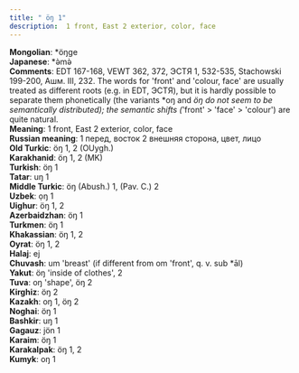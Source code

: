 ```yaml
---
title: " öŋ 1"
description:  1 front, East 2 exterior, color, face
---
```


<strong>Mongolian</strong>:  *öŋge<br>
<strong>Japanese</strong>:  *ǝ̀mǝ̀<br>
<strong>Comments</strong>:  EDT 167-168, VEWT 362, 372, ЭСТЯ 1, 532-535, Stachowski 199-200, Ашм. III, 232. The words for 'front' and 'colour, face' are usually treated as different roots (e.g. in EDT, ЭСТЯ), but it is hardly possible to separate them phonetically (the variants *oŋ and *öŋ do not seem to be semantically distributed); the semantic shifts (*'front' > 'face' > 'colour') are quite natural.<br>
<strong>Meaning</strong>:  1 front, East 2 exterior, color, face<br>
<strong>Russian meaning</strong>:  1 перед, восток 2 внешняя сторона, цвет, лицо<br>
<strong>Old Turkic</strong>:  öŋ 1, 2 (OUygh.)<br>
<strong>Karakhanid</strong>:  öŋ 1, 2 (MK)<br>
<strong>Turkish</strong>:  öŋ 1<br>
<strong>Tatar</strong>:  uŋ 1<br>
<strong>Middle Turkic</strong>:  öŋ (Abush.) 1, (Pav. C.) 2<br>
<strong>Uzbek</strong>:  ọŋ 1<br>
<strong>Uighur</strong>:  öŋ 1, 2<br>
<strong>Azerbaidzhan</strong>:  öŋ 1<br>
<strong>Turkmen</strong>:  öŋ 1<br>
<strong>Khakassian</strong>:  öŋ 1, 2<br>
<strong>Oyrat</strong>:  öŋ 1, 2<br>
<strong>Halaj</strong>:  ej<br>
<strong>Chuvash</strong>:  um 'breast' (if different from om 'front', q. v. sub *āl)<br>
<strong>Yakut</strong>:  öŋ 'inside of clothes', 2<br>
<strong>Tuva</strong>:  oŋ 'shape', öŋ 2<br>
<strong>Kirghiz</strong>:  öŋ 2<br>
<strong>Kazakh</strong>:  oŋ 1, öŋ 2<br>
<strong>Noghai</strong>:  öŋ 1<br>
<strong>Bashkir</strong>:  uŋ 1<br>
<strong>Gagauz</strong>:  jön 1<br>
<strong>Karaim</strong>:  öŋ 1<br>
<strong>Karakalpak</strong>:  öŋ 1, 2<br>
<strong>Kumyk</strong>:  oŋ 1<br>


